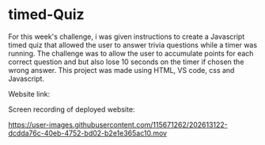# timed-Quiz

For this week's challenge, i was given instructions to create a Javascript timed quiz that allowed the user to answer trivia questions while a timer was running. The challenge was to allow the user to accumulate points for each correct question and but also lose 10 seconds on the timer if chosen the wrong answer. This project was made using HTML, VS code, css and Javascript. 

Website link: 

Screen recording of deployed website:


https://user-images.githubusercontent.com/115671262/202613122-dcdda76c-40eb-4752-bd02-b2e1e365ac10.mov


